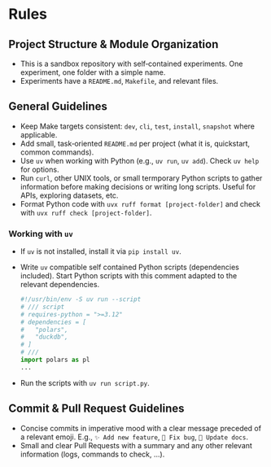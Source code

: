 # Rules

## Project Structure & Module Organization

- This is a sandbox repository with self‑contained experiments. One experiment, one folder with a simple name.
- Experiments have a `README.md`, `Makefile`, and relevant files.

## General Guidelines

- Keep Make targets consistent: `dev`, `cli`, `test`, `install`, `snapshot` where applicable.
- Add small, task‑oriented `README.md` per project (what it is, quickstart, common commands).
- Use `uv` when working with Python (e.g., `uv run`, `uv add`). Check `uv help` for options.
- Run `curl`, other UNIX tools, or small termporary Python scripts to gather information before making decisions or writing long scripts. Useful for APIs, exploring datasets, etc.
- Format Python code with `uvx ruff format [project-folder]` and check with `uvx ruff check [project-folder]`.

### Working with `uv`

- If `uv` is not installed, install it via `pip install uv`.
- Write `uv` compatible self contained Python scripts (dependencies included). Start Python scripts with this comment adapted to the relevant dependencies.

  ```python
  #!/usr/bin/env -S uv run --script
  # /// script
  # requires-python = ">=3.12"
  # dependencies = [
  #   "polars",
  #   "duckdb",
  # ]
  # ///
  import polars as pl
  ...
  ```
- Run the scripts with `uv run script.py`.

## Commit & Pull Request Guidelines

- Concise commits in imperative mood with a clear message preceded of a relevant emoji. E.g., `✨ Add new feature`, `🐛 Fix bug`, `📝 Update docs`.
- Small and clear Pull Requests with a summary and any other relevant information (logs, commands to check, ...).
